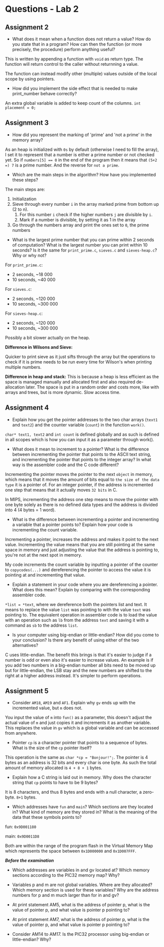 # Questions - Lab 2

## Assignment 2

- What does it mean when a function does not return a value? How do you state that in a program? How can then the function (or more precisely, the procedure)  perform anything useful?

This is written by appending a function with ``void`` as return type. The function will return control to the caller without returnning a value.

The function can instead modify other (multiple) values outside of the local scope by using pointers.

- How did you implement the side effect that is needed to make print_number behave correctly?

An extra global variable is added to keep count of the columns. ``int placement = 0;`` 

## Assignment 3

- How did you represent the marking of 'prime' and 'not a prime' in the memory array?

As an heap is initialized with `0s` by default (otherwise I need to fill the array), I set it to represent that a number is either a prime number or not checked yet. So if ``numbers[5] == 0`` in the end of the program then it means that ``(5+2 =) 7`` is a prime number. And the reverse for `not a prime`.

- Which are the main steps in the algorithm? How have you implemented these steps?

The main steps are:

1. Initialization
2. Sieve through every number `i` in the array marked prime from bottom up (2 to n).
   1. For this number `i` check if the higher numbers `j` are divisible by `i`. 
   2. Mark if a number is divisible, by setting it as 1 in the array
3. Go through the numbers array and print the ones set to `0`, the prime numbers

- What is the largest prime number that you can prime within 2 seconds of computation? What is the largest number you can print within 10 seconds? Is it the same for `print_prime.c`, `sieves.c` and `sieves-heap.c`? Why or why not?

For `print_prime.c`:

- 2 seconds, ~18 000
- 10 seconds, ~40 000


For `sieves.c`:

- 2 seconds, ~120 000
- 10 seconds, ~300 000

For `sieves-heap.c`:

- 2 seconds, ~120 000
- 10 seconds, ~300 000

Possibly a bit slower actually on the heap.

**Difference in Wilsons and Sieve:**

Quicker to print sieve as it just sifts through the array but the operations to check if it is prime needs to be run every time for Wilson's when printing multiple numbers.

**Difference in heap and stack:**
This is because a heap is less efficient as the space is managed manually and allocated first and also required de-allocation later. The space is put in a random order and costs more, like with arrays and trees, but is more dynamic. Slow access time.

## Assignment 4
- Explain how you get the pointer addresses to the two char arrays (`text1` and `text2`) and the counter variable (`count`) in the function `work()`.

`char* text1, text2` and `int count` is defined globally and as such is defined in all scopes which is how you can input it as a parameter through work().

- What does it mean to increment to a pointer? What is the difference between incrementing the pointer that points to the ASCII text string, and incrementing the pointer that points to the integer array? In what way is the assembler code and the C code different?

Incrementing the pointer moves the pointer to the next `object` in memory, which means that it moves the amount of bits equal to `the size of the data type` it is a pointer of. For an integer pointer, if the address is incremented one step that means that it actually moves `32 bits` in C.

In MIPS, incrementing the address one step means to move the pointer with one byte solely as there is no defined data types and the address is divided into 4 (4 bytes = 1 word).

- What is the difference between incrementing a pointer and incrementing a variable that a pointer points to? Explain how your code is incrementing the count variable.

Incrementing a pointer, increases the address and makes it point to the next value. Incrementing the value means that you are still pointing at the same space in memory and just adjusting the value that the address is pointing to, you're not at the next spot in memory.

My code increments the count variable by inputting a pointer of the counter to `copycodes(...)` and dereferencing the pointer to access the value it is pointing at and incrementing that value.

- Explain a statement in your code where you are dereferencing a pointer. What does this mean? Explain by comparing with the corresponding assembler code.

``*list = *text``, where we dereference both the pointers list and text. It means to replace the value ``list`` was pointing to with the value ``text`` was pointing to. The equivalent operation in assembler code is to load the value with an operation such as `lb` from the address ``text`` and saving it with a command as `sb` to the address ``list``.

- Is your computer using big-endian or little-endian? How did you come to your conclusion? Is there any benefit of using either of the two alternatives?

C uses little-endian. The benefit this brings is that it's easier to judge if a number is odd or even also it's easier to increase values. An example is if you add two numbers in a big-endian number all bits need to be moved up but for little-endian, the LSB stay and the new numbers are shifted to the right at a higher address instead. It's simpler to perform operations.

## Assignment 5
- Consider `AM18`, `AM19` and `AF1`. Explain why `gv` ends up with the incremented value, but `m` does not.

You input the value of `m` into `fun()` as a parameter, this doesn't adjust the actual value of `m` and just copies it and increments it as another variable. This replaces the value in `gv` which is a global variable and can be accessed from anywhere.

- Pointer `cp` is a character pointer that points to a sequence of bytes. What is the size of the `cp` pointer itself?

This operation is the same as ``char *cp = "Bonjour!";``. The pointer is 4 bytes as an address is 32 bits and every char is one byte. As such the total amount of memory allocated is ``4 + 8 + 1`` bytes. 

- Explain how a C string is laid out in memory. Why does the character string that `cp` points to have to be 9 bytes?

It is 8 characters, and thus 8 bytes and ends with a null character, a zero-byte. ``8+1`` bytes.

- Which addresses have `fun` and `main`? Which sections are they located in? What kind of memory are they stored in? What is the meaning of the data that these symbols points to? 

fun: ``0x9D001180``

main: ``0x9D0011D8`` 

Both are within the range of the program flash in the Virtual Memory Map which represents the space between ``0x1D000000`` and ``0x1D007FFF``.

***Before the examination***

- Which addresses are variables in and gv located at? Which memory sections according to the PIC32 memory map? Why?

- Variables p and m are not global variables. Where are they allocated? Which memory section is used for these variables? Why are the address numbers for p and m much larger than for in and gv?

- At print statement AM5, what is the address of pointer p, what is the value of pointer p, and what value is pointer p pointing to?

- At print statement AM7, what is the address of pointer p, what is the value of pointer p, and what value is pointer p pointing to?

- Consider AM14 to AM17. Is the PIC32 processor using big-endian or little-endian? Why?
